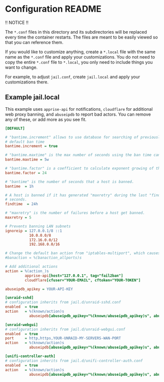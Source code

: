 # Configuration README

!! NOTICE !!

The `*.conf` files in this directory and its subdirectories will be replaced every time the container restarts. The files are meant to be easily viewed so that you can reference them.

If you would like to customize anything, create a `*.local` file with the same name as the `*.conf` file and apply your customizations. You do not need to copy the entire `*.conf` file to `*.local`, you only need to include things you want to change.

For example, to adjust `jail.conf`, create `jail.local` and apply your customizations there.

## Example jail.local

This example uses `apprise-api` for notifications, `cloudflare` for additional web proxy banning, and `abuseipdb` to report bad actors. You can remove any of these, or add more as you see fit.

```ini
[DEFAULT]

# "bantime.increment" allows to use database for searching of previously banned ip's to increase a
# default ban time
bantime.increment = true

# "bantime.maxtime" is the max number of seconds using the ban time can reach (doesn't grow further)
bantime.maxtime = 5w

# "bantime.factor" is a coefficient to calculate exponent growing of the formula or common multiplier
bantime.factor = 24

# "bantime" is the number of seconds that a host is banned.
bantime  = 1h

# A host is banned if it has generated "maxretry" during the last "findtime"
# seconds.
findtime  = 24h

# "maxretry" is the number of failures before a host get banned.
maxretry = 5

# Prevents banning LAN subnets
ignoreip = 127.0.0.1/8 ::1
           10.0.0.0/8
           172.16.0.0/12
           192.168.0.0/16

# Change the default ban action from "iptables-multiport", which causes issues on some platforms, to "iptables-allports".
#banaction = %(banaction_allports)s

# Add additional actions
action = %(action_)s
         apprise-api[host="127.0.0.1", tag="fail2ban"]
         cloudflare[cfuser="YOUR-EMAIL", cftoken="YOUR-TOKEN"]

abuseipdb_apikey = YOUR-API-KEY

[unraid-sshd]
# configuration inherits from jail.d/unraid-sshd.conf
enabled  = true
action   = %(known/action)s
           abuseipdb[abuseipdb_apikey="%(known/abuseipdb_apikey)s", abuseipdb_category="18,22"]

[unraid-webgui]
# configuration inherits from jail.d/unraid-webgui.conf
enabled  = true
port     = http,https,YOUR-UNRAID-MY-SERVERS-WAN-PORT
action   = %(known/action)s
           abuseipdb[abuseipdb_apikey="%(known/abuseipdb_apikey)s", abuseipdb_category="18,21"]

[unifi-controller-auth]
# configuration inherits from jail.d/unifi-controller-auth.conf
enabled  = true
action   = %(known/action)s
           abuseipdb[abuseipdb_apikey="%(known/abuseipdb_apikey)s", abuseipdb_category="18,21"]
```
